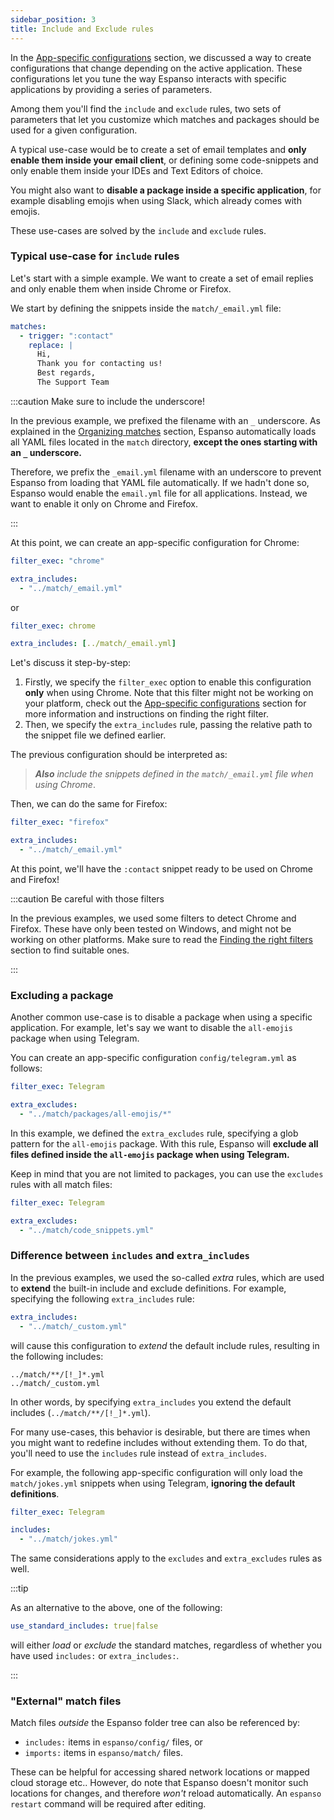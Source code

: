 ```yaml
---
sidebar_position: 3
title: Include and Exclude rules
---
```


In the [App-specific configurations](../app-specific-configurations) section, we discussed
a way to create configurations that change depending on the active application.
These configurations let you tune the way Espanso interacts with specific applications
by providing a series of parameters.

Among them you'll find the `include` and `exclude` rules,
two sets of parameters that let you customize which matches and packages should be used
for a given configuration.

A typical use-case would be to create a set of email templates and **only enable them
inside your email client**, or defining some code-snippets and only enable
them inside your IDEs and Text Editors of choice. 

You might also want to **disable
a package inside a specific application**, for example disabling emojis when
using Slack, which already comes with emojis.

These use-cases are solved by the `include` and `exclude` rules.

### Typical use-case for `include` rules


Let's start with a simple example. We want to create a set of email replies
and only enable them when inside Chrome or Firefox.

We start by defining the snippets inside the `match/_email.yml` file:

```yaml title="$CONFIG/match/_email.yml"
matches:
  - trigger: ":contact"
    replace: |
      Hi,
      Thank you for contacting us!
      Best regards,
      The Support Team
```

:::caution Make sure to include the underscore!

In the previous example, we prefixed the filename with an `_` underscore.
As explained in the [Organizing matches](../../matches/organizing-matches)
section, Espanso automatically loads all YAML files located in the `match` directory,
**except the ones starting with an `_` underscore.**

Therefore, we prefix the `_email.yml` filename with an underscore to
prevent Espanso from loading that YAML file automatically.
If we hadn't done so, Espanso would enable the `email.yml` file for
all applications. Instead, we want to enable it only on Chrome and Firefox.

:::

At this point, we can create an app-specific configuration for Chrome:

```yaml title="$CONFIG/config/chrome.yml"
filter_exec: "chrome"

extra_includes:
  - "../match/_email.yml"
```
or
```yaml title="$CONFIG/config/chrome.yml"
filter_exec: chrome

extra_includes: [../match/_email.yml]
```

Let's discuss it step-by-step:
1. Firstly, we specify the `filter_exec` option to enable this configuration **only** when using
Chrome. Note that this filter might not be working on your platform, check out
the [App-specific configurations](../app-specific-configurations) section for more information
and instructions on finding the right filter.
2. Then, we specify the `extra_includes` rule, passing the relative path to the
snippet file we defined earlier.

The previous configuration should be interpreted as:

> _**Also** include the snippets defined in the `match/_email.yml` file when using Chrome_.

Then, we can do the same for Firefox:

```yaml title="$CONFIG/config/firefox.yml"
filter_exec: "firefox"

extra_includes:
  - "../match/_email.yml"
```

At this point, we'll have the `:contact` snippet ready to be used on Chrome and Firefox!

:::caution Be careful with those filters

In the previous examples, we used some filters to detect Chrome and Firefox.
These have only been tested on Windows, and might not be working on other platforms.
Make sure to read the [Finding the right filters](../app-specific-configurations/#finding-the-right-filters)
section to find suitable ones.

:::

### Excluding a package

Another common use-case is to disable a package when using a specific application.
For example, let's say we want to disable the `all-emojis` package when using Telegram.

You can create an app-specific configuration `config/telegram.yml` as follows:

```yaml title="$CONFIG/config/telegram.yml"
filter_exec: Telegram

extra_excludes:
  - "../match/packages/all-emojis/*"
```

In this example, we defined the `extra_excludes` rule, specifying a glob pattern for the `all-emojis` package.
With this rule, Espanso will **exclude all files defined inside the `all-emojis` package when using Telegram.**

Keep in mind that you are not limited to packages, you can use the `excludes` rules with all match files:

```yaml title="$CONFIG/config/telegram.yml"
filter_exec: Telegram

extra_excludes:
  - "../match/code_snippets.yml"
```

### Difference between `includes` and `extra_includes`

In the previous examples, we used the so-called _extra_ rules, which are used to **extend** the
built-in include and exclude definitions. For example, specifying the following `extra_includes` rule:

```yaml
extra_includes:
  - "../match/_custom.yml"
```

will cause this configuration to _extend_ the default include rules, resulting in the following includes:

```
../match/**/[!_]*.yml
../match/_custom.yml
```

In other words, by specifying `extra_includes` you extend the default includes (`../match/**/[!_]*.yml`).

For many use-cases, this behavior is desirable, but there are times when you might want to redefine
includes without extending them. To do that, you'll need to use the `includes` rule instead of `extra_includes`.

For example, the following app-specific configuration will only load the `match/jokes.yml` snippets
when using Telegram, **ignoring the default definitions**.

```yaml title="$CONFIG/config/telegram.yml"
filter_exec: Telegram

includes:
  - "../match/jokes.yml"
```

The same considerations apply to the `excludes` and `extra_excludes` rules as well.

:::tip

As an alternative to the above, one of the following:

```yml
use_standard_includes: true|false
```
 will either *load* or *exclude* the standard matches, regardless of whether you have used `includes:` or `extra_includes:`.

:::

### "External" match files
Match files _outside_ the Espanso folder tree can also be referenced by:
- `includes:` items in `espanso/config/`  files, or 
- `imports:` items in `espanso/match/` files.

These can be helpful for accessing shared network locations or mapped cloud storage etc.. However, do note that Espanso doesn't monitor such locations for changes, and therefore _won't_ reload automatically. An `espanso restart` command will be required after editing.
